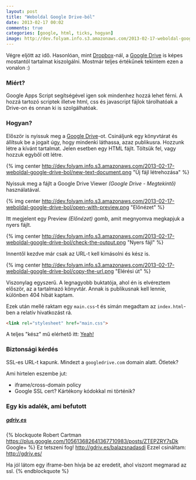 ```yaml
---
layout: post
title: "Weboldal Google Drive-ból"
date: 2013-02-17 00:02
comments: true
categories: [google, html, ticks, hogyan]
image: http://dev.folyam.info.s3.amazonaws.com/2013-02-17-weboldal-google-drive-bol/open-with-preview.png
---
```


Végre eljött az idő. Hasonlóan, mint [Dropbox](https://www.dropbox.com/home)-nál,
a [Google Drive](https://drive.google.com) is képes mostantól tartalmat kiszolgálni.
Mostmár teljes értékűnek tekintem ezen a vonalon :)

### Miért?

Google Apps Script segítségével igen sok mindenhez hozzá lehet férni. A hozzá tartozó
scriptek illetve html, css és javascript fájlok tárolhatóak a Drive-on és onnan ki is
szolgálhatóak.

<!--more-->

### Hogyan?

Először is nyissuk meg a [Google Drive](https://drive.google.com)-ot. Csináljunk egy
könyvtárat és állítsuk be a jogait úgy, hogy mindenki láthassa, azaz publikusra. Hozzunk
létre a kívánt tartalmat. Jelen esetben egy HTML fájlt. Töltsük fel, vagy hozzuk egyből
ott létre.

{% img center http://dev.folyam.info.s3.amazonaws.com/2013-02-17-weboldal-google-drive-bol/new-text-document.png "Új fájl létrehozása" %}

Nyissuk meg a fájlt a Google Drive Viewer _(Google Drive - Megtekintő)_ használatával.

{% img center http://dev.folyam.info.s3.amazonaws.com/2013-02-17-weboldal-google-drive-bol/open-with-preview.png "Előnézet" %}

Itt megjelent egy Preview _(Előnézet)_ gomb, amit megnyomva megkapjuk a nyers fájlt.

{% img center http://dev.folyam.info.s3.amazonaws.com/2013-02-17-weboldal-google-drive-bol/check-the-output.png "Nyers fájl" %}

Innentől kezdve már csak az URL-t kell kimásolni és kész is.

{% img center http://dev.folyam.info.s3.amazonaws.com/2013-02-17-weboldal-google-drive-bol/copy-the-url.png "Elérési út" %}

Viszonylag egyszerű. A legnagyobb buktatója, ahol én is elvéreztem először, az a tartalmazó
könyvtár. Annak is publikusnak kell lennie, különben 404 hibát kaptam.

Ezek után mellé raktam egy `main.css`-t és simán megadtam az `index.html`-ben a relatív
hivatkozást rá.

``` html
<link rel="stylesheet" href="main.css">
```

A teljes "kész" mű elérhető itt: [Yeah!](https://googledrive.com/host/0ByeYB4CMClbLNy1TSDk0a1hJREk/index.html)

### Biztonsági kérdés

SSL-es URL-t kapunk. Mindezt a `googledrive.com` domain alatt. Ötletek?

Ami hirtelen eszembe jut:

* iframe/cross-domain policy
* Google SSL cert? Kártékony kódokkal mi történik?

### Egy kis adalék, ami befutott

##### [gdriv.es](http://gdriv.es/)

{% blockquote Robert Cartman https://plus.google.com/105613682641367710983/posts/ZTEPZRY7sDk Google+ %}
Ez tetszeni fog!
http://gdriv.es/balazsnadasdi
Ezzel csináltam: http://gdriv.es/﻿

Ha jól látom egy iframe-ben hívja be az eredetit, ahol viszont megmarad az ssl.﻿
{% endblockquote %}